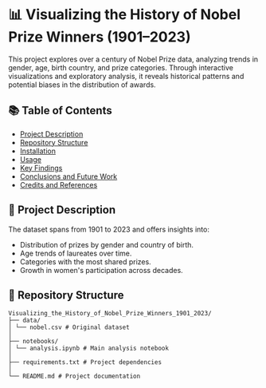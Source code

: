 # 📊 Visualizing the History of Nobel Prize Winners (1901–2023)

This project explores over a century of Nobel Prize data, analyzing trends in gender, age, birth country, and prize categories. Through interactive visualizations and exploratory analysis, it reveals historical patterns and potential biases in the distribution of awards.

## 📚 Table of Contents

- [Project Description](#project-description)
- [Repository Structure](#repository-structure)
- [Installation](#installation)
- [Usage](#usage)
- [Key Findings](#key-findings)
- [Conclusions and Future Work](#conclusions-and-future-work)
- [Credits and References](#credits-and-references)

## 🧾 Project Description

The dataset spans from 1901 to 2023 and offers insights into:

- Distribution of prizes by gender and country of birth.
- Age trends of laureates over time.
- Categories with the most shared prizes.
- Growth in women's participation across decades.

## 📁 Repository Structure
```
Visualizing_the_History_of_Nobel_Prize_Winners_1901_2023/ 
├── data/ 
│ └── nobel.csv # Original dataset 
│
├── notebooks/ 
│ └── analysis.ipynb # Main analysis notebook 
│
├── requirements.txt # Project dependencies 
│
└── README.md # Project documentation
```

